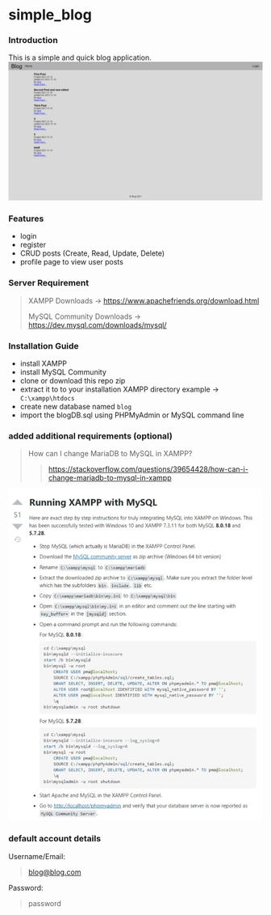 # simple_blog

### Introduction
This is a simple and quick blog application.
<img src="intro.jpeg" /> 

### Features
- login
- register
- CRUD posts (Create, Read, Update, Delete)
- profile page to view user posts

### Server Requirement
> XAMPP Downloads -> https://www.apachefriends.org/download.html
> 
>MySQL Community Downloads -> https://dev.mysql.com/downloads/mysql/
>

### Installation Guide
- install XAMPP
- install MySQL Community
- clone or download this repo zip
- extract it to to your installation XAMPP directory example -> `C:\xampp\htdocs`
- create new database named `blog`
- import the blogDB.sql using PHPMyAdmin or MySQL command line

### added additional requirements (optional)
> How can I change MariaDB to MySQL in XAMPP? 
>
>>https://stackoverflow.com/questions/39654428/how-can-i-change-mariadb-to-mysql-in-xampp
<img src="change_mariadb_to_mysql.jpeg" /> 

### default account details
Username/Email:
> blog@blog.com
>
Password:
>password
>
